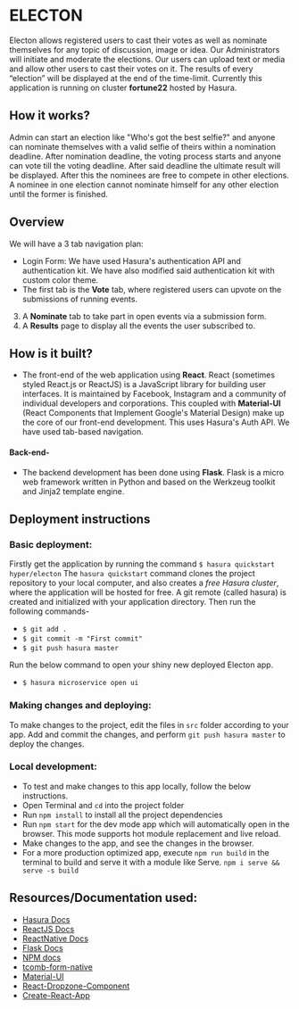 # **ELECTON**
Electon allows registered users to cast their votes as well as nominate themselves for any topic of discussion, image or idea. Our Administrators will initiate and moderate the elections.
Our users can upload text or media and allow other users to cast their votes on it. The results of every “election” will be displayed at the end of the time-limit.
Currently this application is running on cluster **fortune22** hosted by Hasura.


## **How it works?**
Admin can start an election like "Who's got the best selfie?" and anyone can nominate themselves with a valid selfie of theirs within a nomination deadline. After nomination deadline, the voting process starts and anyone can vote till the voting deadline. After said deadline the ultimate result will be displayed. After this the nominees are free to compete in other elections. A nominee in one election cannot nominate himself for any other election until the former is finished.

## **Overview**
We will have a 3 tab navigation plan:

- Login Form: We have used Hasura's authentication API and authentication kit. We have also modified said authentication kit with custom color theme.
- The first tab is the **Vote** tab, where registered users can upvote on the submissions of running events.
3. A **Nominate** tab to take part in open events via a submission form.
4. A **Results** page to display all the events the user subscribed to. 

## **How is it built?**
- The front-end of the web application using **React**. React (sometimes styled React.js or ReactJS) is a JavaScript library for building user interfaces. It is maintained by Facebook, Instagram and a community of individual developers and corporations. This coupled with **Material-UI** (React Components that Implement Google's Material Design) make up the core of our front-end development. This uses Hasura's Auth API. We have used tab-based navigation. 
#### **Back-end-**
- The backend development has been done using **Flask**. Flask is a micro web framework written in Python and based on the Werkzeug toolkit and Jinja2 template engine.


## **Deployment instructions**
### **Basic deployment:**
Firstly get the application by running the command
`$ hasura quickstart hyper/electon`
The `hasura quickstart` command clones the project repository to your local computer, and also creates a *free Hasura cluster*, where the application will be hosted for free.
A git remote (called hasura) is created and initialized with your application directory.
Then run the following commands-
- `$ git add .`
- `$ git commit -m "First commit"`
- `$ git push hasura master`

Run the below command to open your shiny new deployed Electon app.
 -  `$ hasura microservice open ui`
  
### **Making changes and deploying:**
To make changes to the project, edit the files in `src` folder according to your app.
Add and commit the changes, and perform `git push hasura master` to deploy the changes.

### **Local development:**
- To test and make changes to this app locally, follow the below instructions.
- Open Terminal and `cd` into the project folder
- Run `npm install` to install all the project dependencies
- Run `npm start` for the dev mode app which will automatically open in the browser. This mode supports hot module replacement and live reload.
- Make changes to the app, and see the changes in the browser.
- For a more production optimized app, execute `npm run build` in the terminal to build and serve it with a module like Serve.
 `npm i serve && serve -s build`


## **Resources/Documentation used:**
- [Hasura Docs](https://docs.hasura.io/0.15/manual/getting-started/index.html)
- [ReactJS Docs](https://reactjs.org/docs/hello-world.html)
- [ReactNative Docs](https://facebook.github.io/react-native/docs/getting-started.html)
- [Flask Docs](http://flask.pocoo.org/docs/0.12/)
- [NPM docs](https://docs.npmjs.com/)
- [tcomb-form-native](https://github.com/gcanti/tcomb-form-native/tree/master/lib)
- [Material-UI](http://www.material-ui.com/#/get-started/required-knowledge)
- [React-Dropzone-Component]( https://github.com/felixrieseberg/React-Dropzone-Component)
- [Create-React-App](https://github.com/facebookincubator/create-react-app)
